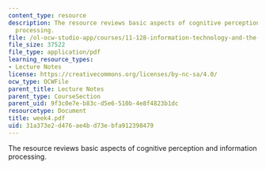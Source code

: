 ```yaml
---
content_type: resource
description: The resource reviews basic aspects of cognitive perception and information
  processing.
file: /ol-ocw-studio-app/courses/11-128-information-technology-and-the-labor-market-spring-2005/31a373e2d476ae4bd73ebfa912398479_week4.pdf
file_size: 37522
file_type: application/pdf
learning_resource_types:
- Lecture Notes
license: https://creativecommons.org/licenses/by-nc-sa/4.0/
ocw_type: OCWFile
parent_title: Lecture Notes
parent_type: CourseSection
parent_uid: 9f3c0e7e-b83c-d5e6-510b-4e8f4823b1dc
resourcetype: Document
title: week4.pdf
uid: 31a373e2-d476-ae4b-d73e-bfa912398479
---
```

The resource reviews basic aspects of cognitive perception and information processing.